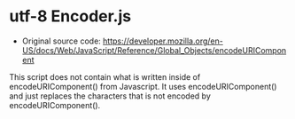 # utf-8 Encoder.js
- Original source code: https://developer.mozilla.org/en-US/docs/Web/JavaScript/Reference/Global_Objects/encodeURIComponent

This script does not contain what is written inside of encodeURIComponent() from Javascript. It uses encodeURIComponent() and just replaces the characters that is not encoded by encodeURIComponent().
